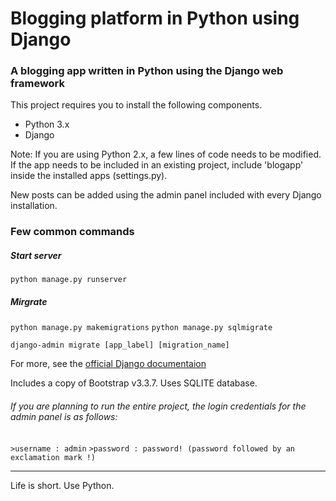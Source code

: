 # Blogging platform in Python using Django
### A blogging app written in Python using the Django web framework

This project requires you to install the following components. 
* Python 3.x
* Django

Note: If you are using Python 2.x, a few lines of code needs to be modified.
If the app needs to be included in an existing project, include 'blogapp' inside the installed apps (settings.py).

New posts can be added using the admin panel included with every Django installation.

### Few common commands

##### Start server
`python manage.py runserver`

##### Mirgrate
`python manage.py makemigrations`
`python manage.py sqlmigrate`

`django-admin migrate [app_label] [migration_name]`

For more, see the [official Django documentaion](https://docs.djangoproject.com/en/1.11/)

Includes a copy of Bootstrap v3.3.7. Uses SQLITE database.

###### If you are planning to run the entire project, the login credentials for the admin panel is as follows:
`>username : admin`
`>password : password! (password followed by an exclamation mark !)`

-------
Life is short. Use Python.
